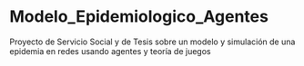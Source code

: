 # Modelo_Epidemiologico_Agentes
Proyecto de Servicio Social y de Tesis sobre un modelo y simulación de una epidemia en redes usando agentes y teoría de juegos
